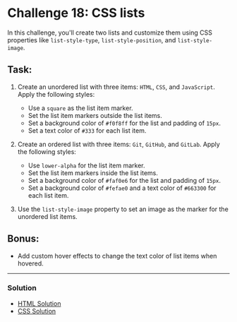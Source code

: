 # Challenge 18: CSS lists

In this challenge, you'll create two lists and customize them using CSS properties like `list-style-type`, `list-style-position`, and `list-style-image`.

## Task:

1. Create an unordered list with three items: `HTML`, `CSS`, and `JavaScript`. Apply the following styles:
   - Use a `square` as the list item marker.
   - Set the list item markers outside the list items.
   - Set a background color of `#f0f8ff` for the list and padding of `15px`.
   - Set a text color of `#333` for each list item.

2. Create an ordered list with three items: `Git`, `GitHub`, and `GitLab`. Apply the following styles:
   - Use `lower-alpha` for the list item marker.
   - Set the list item markers inside the list items.
   - Set a background color of `#faf0e6` for the list and padding of `15px`.
   - Set a background color of `#fefae0` and a text color of `#663300` for each list item.

3. Use the `list-style-image` property to set an image as the marker for the unordered list items.

## Bonus:

- Add custom hover effects to change the text color of list items when hovered.



---

### Solution

- [HTML Solution](./solution18.html)
- [CSS Solution](./style.css)